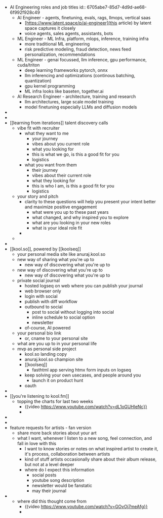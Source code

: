 - AI Engineering roles and job titles
  id:: 6705abe7-85d7-4d9d-ae68-6f992f928c49
	- AI Engineer - agents, finetuning, evals, rags, llmops, vertical saas
		- [https://www.latent.space/p/ai-engineer](this article) by latent space captures it closely
		- voice agents, sales agents, assistants, bots
	- ML Engineer - ML Infra, platform, mlops, inference, training infra
		- more traditional ML engineering
		- risk predictive modeling, fraud detection, news feed personalization, recommendations
	- ML Engineer - genai focussed, llm inference, gpu performance, cuda/triton
		- deep learning frameworks pytorch, onnx
		- llm inferencing and optimizations (continous batching, quantization)
		- gpu kernel programming
		- ML infra looks like baseten, together.ai
	- AI Research Engineer - architecture, training and research
		- llm architectures, large scale model training
		- model finetuning especially LLMs and diffusion models
-
-
- [[learning from iterations]] talent discovery calls
	- vibe fit with recruiter
		- what they want to me
			- your journey
			- vibes about you current role
			- what you looking for
			- this is what we go, is this a good fit for you
			- logistics
		- what you want from them
			- their journey
			- vibes about their current role
			- what they looking for
			- this is who I am, is this a good fit for you
			- logistics
	- your story and pitch
		- clarity to these questions will help you present your intent better and maximize positive engagement
			- what were you up to these past years
			- what changed, and why inspired you to explore
			- what are you looking in your new roles
			- what is your ideal role fit
		-
	-
-
- [[kool.so]], powered by [[koolseq]]
	- your personal media site like anuraj.kool.so
	- new way of sharing what you're up to
		- new way of discovering what you're up to
	- new way of discovering what you're up to
		- new way of discovering what you're up to
	- private social journal
		- hosted logseq on web where you can publish your journal
		- web browser only
		- login with social
		- publish with diff workflow
		- outbound to social
			- post to social without logging into social
			- inline schedule to social option
			- newsletter
		- of-course, AI powered
	- your personal bio link
		- or, cname to your personal site
	- what are you up to in your personal life
	- mvp as personal side project
		- kool.so landing copy
		- anuraj.kool.so champion site
		- [[koolseq]]
			- fasthtml app serving htmx form inputs on logseq
		- keep solving your own usecases, and people around you
			- launch it on product hunt
		- oauth
-
- [[you're listening to kool.fm]]
	- topping the charts for last two weeks
		- {{video https://www.youtube.com/watch?v=dL1oGUHIeNc}}
		-
-
-
- feature requests for artists - fan version
	- share more back stories about your art
	- what I want, whenever I listen to a new song, feel connection, and fall in love with this
		- I want to know stories or notes on what inspired artist to create it, it's process, collaboration between artists
		- kind of stuff artists occasionally share about their album release, but not at a level deeper
		- where do I expect this information
			- social posts
			- youtube song description
			- newsletter would be fanstatic
			- may their journal
-
	- where did this thought come from
		- {{video https://www.youtube.com/watch?v=GOvOj7meAfg}}
		-